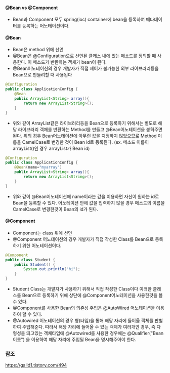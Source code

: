 #### @Bean vs @Component
- Bean과 Component 모두 spring(ioc) container에 bean을 등록하여 메타데이터를 등록하는 어노테이션이다.

#### @Bean
- Bean은 method 위에 선언 
- @Bean은 @Configuration으로 선언된 클래스 내에 있는 메소드를 정의할 때 사용한다. 이 메소드가 반환하는 객체가 bean이 된다.
- @Bean어노테이션의 경우 개발자가 직접 제어가 불가능한 외부 라이브러리등을 Bean으로 만들려할 때 사용된다
~~~ java
@Configuration
public class ApplicationConfig {    
    @Bean
    public ArrayList<String> array(){
        return new ArrayList<String>();
    }   
}
~~~
- 위와 같이 ArrayList같은 라이브러리등을 Bean으로 등록하기 위해서는 별도로 해당 라이브러리 객체를 반환하는 Method를 만들고 @Bean어노테이션을 붙혀주면 된다. 위의 경우 Bean어노테이션에 아무런 값을 지정하지 않았으므로 Method 이름을 CamelCase로 변경한 것이 Bean id로 등록된다. (ex. 메소드 이름이 arrayList()인 경우 arrayList가 Bean id)

~~~ java
@Configuration
public class ApplicationConfig {    
    @Bean(name="myarray")
    public ArrayList<String> array(){
        return new ArrayList<String>();
    }   
}
~~~
- 위와 같이 @Bean어노테이션에 name이라는 값을 이용하면 자신이 원하는 id로 Bean을 등록할 수 있다. 어노테이션 안에 값을 입력하지 않을 경우 메소드의 이름을 CamelCase로 변경한것이 Bean의 id가 된다.


#### @Component 
- Component는 class 위에 선언
- @Component 어노테이션의 경우 개발자가 직접 작성한 Class를 Bean으로 등록하기 위한 어노테이션이다. 

~~~ java
@Component
public class Student {
    public Student() {
        System.out.println("hi");
    }
}
~~~
- Student Class는 개발자가 사용하기 위해서 직접 작성한 Class이다 이러한 클래스를 Bean으로 등록하기 위해 상단에 @Component어노테이션을 사용한것을 볼 수 있다.
- @Component를 사용한 Bean의 의존성 주입은 @AutoWired 어노테이션을 이용하여 할 수 있다.
- @Autowired 어노테이션의 경우 형(타입)을 통해 해당 자리에 들어올 객체를 판별하여 주입해준다. 따라서 해당 자리에 들어올 수 있는 객체가 여러개인 경우, 즉 다형성을 띄고있는 객체타입에 @Autowired를 사용한 경우에는 @Qualifier("Bean이름") 을 이용하여 해당 자리에 주입될 Bean을 명시해주어야 한다. 





### 참조
https://galid1.tistory.com/494